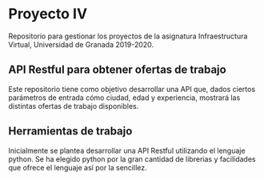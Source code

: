 # Proyecto IV

Repositorio para gestionar los proyectos de la asignatura Infraestructura Virtual, Universidad de Granada 2019-2020.

## API Restful para obtener ofertas de trabajo

Este repositorio tiene como objetivo desarrollar una API que, dados ciertos parámetros de entrada cómo ciudad, edad y experiencia,
mostrará las distintas ofertas de trabajo disponibles.

## Herramientas de trabajo

Inicialmente se plantea desarrollar una API Restful utilizando el lenguaje python.
Se ha elegido python por la gran cantidad de librerias y facilidades que ofrece el lenguaje así por la sencillez.


